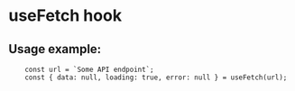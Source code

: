 # useFetch hook

## Usage example:

```
	const url = `Some API endpoint`;
	const { data: null, loading: true, error: null } = useFetch(url);
```
